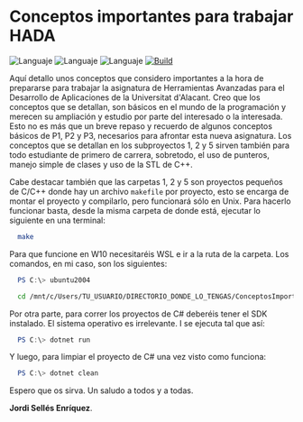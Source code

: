 # Conceptos importantes para trabajar HADA

![Languaje](https://img.shields.io/badge/Languaje-C%2FC%2B%2B-blue)
![Languaje](https://img.shields.io/badge/Languaje-C%23-blueviolet)
![Languaje](https://img.shields.io/badge/Languaje-Java-yellow)
[![Build](https://img.shields.io/badge/Build-Download%20ZIP-brightgreen)](https://github.com/Jordilavila/ConceptosImportantesParaTrabajarHADA/raw/main/ConceptosImportantesParaTrabajarHADA.zip)

Aquí detallo unos conceptos que considero importantes a la hora de prepararse para trabajar la asignatura de Herramientas Avanzadas para el Desarrollo de Aplicaciones de la Universitat d'Alacant. Creo que los conceptos que se detallan, son básicos en el mundo de la programación y merecen su ampliación y estudio por parte del interesado o la interesada. Esto no es más que un breve repaso y recuerdo de algunos conceptos básicos de P1, P2 y P3, necesarios para afrontar esta nueva asignatura. Los conceptos que se detallan en los subproyectos 1, 2 y 5 sirven también para todo estudiante de primero de carrera, sobretodo, el uso de punteros, manejo simple de clases y uso de la STL de C++.

Cabe destacar también que las carpetas 1, 2 y 5 son proyectos pequeños de C/C++ donde hay un archivo ```makefile``` por proyecto, esto se encarga de montar el proyecto y compilarlo, pero funcionará sólo en Unix. Para hacerlo funcionar basta, desde la misma carpeta de donde está, ejecutar lo siguiente en una terminal:

```bash
  make
```

Para que funcione en W10 necesitaréis WSL e ir a la ruta de la carpeta. Los comandos, en mi caso, son los siguientes:

```powershell
  PS C:\> ubuntu2004
```

```bash
  cd /mnt/c/Users/TU_USUARIO/DIRECTORIO_DONDE_LO_TENGAS/ConceptosImportantesParaTrabajarHADA/
```

Por otra parte, para correr los proyectos de C# deberéis tener el SDK instalado. El sistema operativo es irrelevante. I se ejecuta tal que así:

```powershell
  PS C:\> dotnet run
```

Y luego, para limpiar el proyecto de C# una vez visto como funciona:

```powershell
  PS C:\> dotnet clean
```

Espero que os sirva. Un saludo a todos y a todas.

**Jordi Sellés Enríquez**.
